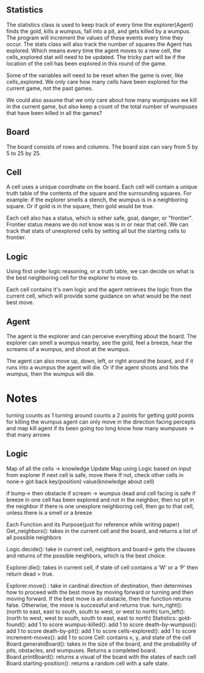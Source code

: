 ## Statistics 
The statistics class is used to keep track of every time the explorer(Agent) finds the gold, kills a wumpus, fall into a pit, and gets killed by a wumpus. The program will increment the values of these events every time they occur. The stats class will also track the number of squares the Agent has explored. Which means every time the agent moves to a new cell, the cells_explored stat will need to be updated. The tricky part will be if the location of the cell has been explored in this round of the game. 

Some of the variables will need to be reset when the game is over, like cells_explored. We only care how many cells have been explored for the current game, not the past games.

We could also assume that we only care about how many wumpuses we kill in the current game, but also keep a count of the total number of wumpuses that have been killed in all the games?

## Board
The board consists of rows and columns. The board size can vary from 5 by 5 to 25 by 25. 

## Cell
A cell uses a unique coordinate on the board. Each cell will contain a unique truth table of the contents of the square and the surrounding squares. For example: if the explorer smells a stench, the wumpus is in a neighboring square. Or if gold is in the square, then gold would be true.

Each cell also has a status, which is either safe, goal, danger, or "frontier". Frontier status means we do not know was is in or near that cell. We can track that stats of unexplored cells by setting all but the starting cells to frontier.

## Logic
Using first order logic reasoning, or a truth table, we can decide on what is the best neighboring cell for the explorer to move to.

Each cell contains it's own logic and the agent retrieves the logic from the current cell, which will provide some guidance on what would be the next best move.

## Agent
The agent is the explorer and can perceive everything about the board. The explorer can smell a wumpus nearby, see the gold, feel a breeze, hear the screams of a wumpus, and shoot at the wumpus. 

The agent can also move up, down, left, or right around the board, and if it runs into a wumpus the agent will die. Or if the agent shoots and hits the wumpus, then the wumpus will die.


# Notes
turning counts as 1
turning around counts a 2
points for getting gold
points for killing the wumpus
agent can only move in the direction facing
percepts and map
kill agent if its been going too long
know how many wumpuses -> that many arrows


## Logic
Map of all the cells -> knowledge
Update Map using Logic based on input from explorer
If next cell is safe, move there
If not, check other cells
in none-> got back
key(position) value(knowledge about cell)

if bump-> then obstacle
if scream -> wumpus dead and cell facing is safe
if breeze in one cell has been explored and not in the neighbor, then no pit in the neighbor
if there is one unexplore neighboring cell, then go to that cell, unless there is a smell or a breeze


Each Function and its Purpose(just for reference while writing paper)
Get_neighbors(): takes in the current cell and the board, and returns a list of all possible neighbors

Logic.decide(): take in current cell, neighbors and board-> gets the clauses and returns of the possible neighbors, which is the best choice. 

Explorer.die(): takes in current cell, if state of cell contains a ‘W’ or a ‘P’ then return dead = true.

Explorer.move() : take in cardinal direction of destination, then determines how to proceed with the best move by moving forward or turning and then moving forward. If the best move is an obstacle, then the function returns false. Otherwise, the move is successful and returns true.
	turn_right(): (north to east, east to south, south to west, or west to north)
	turn_left(): (north to west, west to south, south to east, east to north)
Statistics:
	gold-found(): add 1 to score 
	wumpus-killed(): add 1 to score
	death-by-wumpus(): add 1 to score
	death-by-pit(): add 1 to score
	cells-explored(): add 1 to score
	increment-moves(): add 1 to score
Cell: contains x, y, and state of the cell
Board.generateBoard(): takes in the size of the board, and the probability of pits, obstacles, and wumpuses. Returns a completed board.
Board.printBoard(): returns a visual of the board with the states of each cell
Board.starting-position(): returns a random cell with a safe state.
